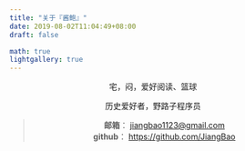 ```yaml
---
title: "关于『酱鲍』"
date: 2019-08-02T11:04:49+08:00
draft: false

math: true
lightgallery: true
---
```


<div align=center>
宅，闷，爱好阅读、篮球

历史爱好者，野路子程序员

>**邮箱**： jiangbao1123@gmail.com  
>**github**： https://github.com/JiangBao
</div>